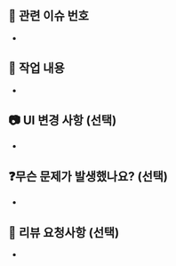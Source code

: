 ## 🧩 관련 이슈 번호

-

## 📌 작업 내용

<!-- 해당 PR의 변경 사항을 자세하게 적어주세요.-->

-

## 📷 UI 변경 사항 (선택)

<!-- UI 관련 구현 및 수정 사항이 있다면 이미지 or 동영상을 첨부해주세요.  -->

-

## ❓무슨 문제가 발생했나요? (선택)

-

## 💖 리뷰 요청사항 (선택)

<!-- 리뷰어가 확인해주면 좋은 부분이나 기타 등등을 작성해주면 감사합니다. -->

-
